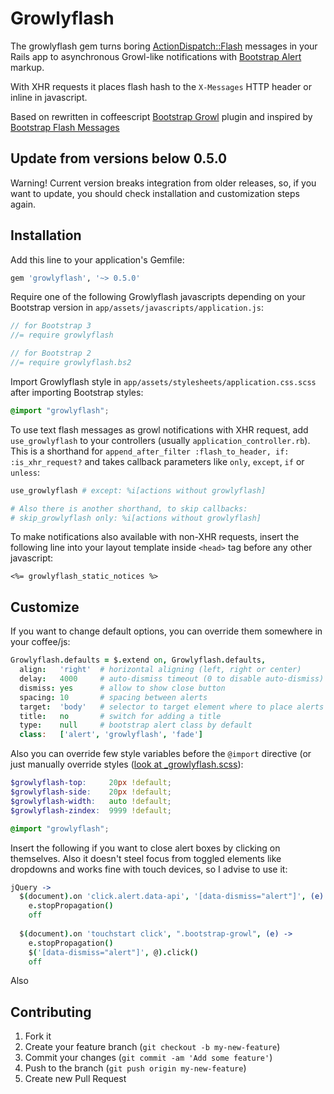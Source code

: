 # Growlyflash

The growlyflash gem turns boring [ActionDispatch::Flash](http://api.rubyonrails.org/?q=ActionDispatch::Flash) messages in your Rails app to asynchronous Growl-like notifications with [Bootstrap Alert](http://getbootstrap.com/components/#alerts) markup.

With XHR requests it places flash hash to the `X-Messages` HTTP header or inline in javascript.

Based on rewritten in coffeescript [Bootstrap Growl](https://github.com/ifightcrime/bootstrap-growl) plugin and inspired by [Bootstrap Flash Messages](https://github.com/RobinBrouwer/bootstrap_flash_messages)

## Update from versions below 0.5.0

Warning! Current version breaks integration from older releases, so, if you want to update, you should check installation and customization steps again.

## Installation

Add this line to your application's Gemfile:

```ruby
gem 'growlyflash', '~> 0.5.0'
```

Require one of the following Growlyflash javascripts depending on your Bootstrap version in `app/assets/javascripts/application.js`:

```js
// for Bootstrap 3
//= require growlyflash

// for Bootstrap 2
//= require growlyflash.bs2
```

Import Growlyflash style in `app/assets/stylesheets/application.css.scss` after importing Bootstrap styles:

```scss
@import "growlyflash";
```

To use text flash messages as growl notifications with XHR request, add `use_growlyflash` to your controllers (usually `application_controller.rb`). This is a shorthand for `append_after_filter :flash_to_header, if: :is_xhr_request?` and takes callback parameters like `only`, `except`, `if` or `unless`:

```ruby
use_growlyflash # except: %i[actions without growlyflash]

# Also there is another shorthand, to skip callbacks:
# skip_growlyflash only: %i[actions without growlyflash]
```

To make notifications also available with non-XHR requests, insert the following line into your layout template inside `<head>` tag before any other javascript:

```erb
<%= growlyflash_static_notices %>
```

## Customize

If you want to change default options, you can override them somewhere in your coffee/js:

```coffee
Growlyflash.defaults = $.extend on, Growlyflash.defaults,
  align:   'right'  # horizontal aligning (left, right or center)
  delay:   4000     # auto-dismiss timeout (0 to disable auto-dismiss)
  dismiss: yes      # allow to show close button
  spacing: 10       # spacing between alerts
  target:  'body'   # selector to target element where to place alerts
  title:   no       # switch for adding a title
  type:    null     # bootstrap alert class by default
  class:   ['alert', 'growlyflash', 'fade']
```

Also you can override few style variables before the `@import` directive (or just manually override styles ([look at _growlyflash.scss](app/assets/stylesheets/_growlyflash.scss)):

```scss
$growlyflash-top:     20px !default;
$growlyflash-side:    20px !default;
$growlyflash-width:   auto !default;
$growlyflash-zindex:  9999 !default;

@import "growlyflash";
```

Insert the following if you want to close alert boxes by clicking on themselves. 
Also it doesn't steel focus from toggled elements like dropdowns and works fine with touch devices, so I advise to use it:

```coffee
jQuery ->
  $(document).on 'click.alert.data-api', '[data-dismiss="alert"]', (e) ->
    e.stopPropagation()
    off
  
  $(document).on 'touchstart click', ".bootstrap-growl", (e) ->
    e.stopPropagation()
    $('[data-dismiss="alert"]', @).click()
    off
```

Also

## Contributing

1. Fork it
2. Create your feature branch (`git checkout -b my-new-feature`)
3. Commit your changes (`git commit -am 'Add some feature'`)
4. Push to the branch (`git push origin my-new-feature`)
5. Create new Pull Request
